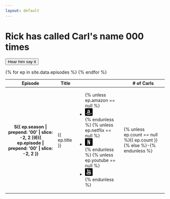 ```yaml
---
layout: default
---
```


<div class='jumbotron jumbotron-fluid text-center'>
	<div class='container'>
		<h1>Rick has <noscript>called</noscript>
		<script>
			document.write(['called', 'howled', 'screeched', 'shrieked', 'squalled', 'squealed', 'yelped', 'screamed', 'bawled', 'bellowed', 'cried', 'hollered', 'roared', 'shouted', 'exclaimed'][Math.floor(Math.random() * 15)]);
		</script>
		 Carl's name <span id='odometer' class='odometer'>000
		<script>
			setTimeout(function() {
				odometer.textContent = {% assign total = 0 %}{% for ep in site.data.episodes %}{% assign total = total | plus: ep.count %}{% endfor %}{{total}};
			}, 1000);
		</script>
		</span> times</h1>
		<audio id='caaarl' src='caaarl.mp3' preload='none'>
			Your browser does not support the audio element. Perhaps you should upgrade to <a href='//google.com/chrome'>one that does</a> to enjoy the sound of Caaarl.
		</audio>
		<p class='hidden-print'><button class='btn btn-outline-primary btn-lg' onclick='document.getElementById("caaarl").play()'>Hear him say it</button></p>
	</div>
</div>
<div class='container'>
	<div id='chart'></div>
	<div class='table-responsive'>
		<table class='table table-striped'>
			<thead>
				<tr>
					<th>Episode</th>
					<th>Title</th>
					<th class='hidden-print'></th>
					<th># of Carls</th>
				</tr>
			</thead>
			<tbody>
				{% for ep in site.data.episodes %}
				<tr>
					<th scope='row' class='align-middle'>S{{ ep.season | prepend: '00' | slice: -2, 2 }}E{{ ep.episode | prepend: '00' | slice: -2, 2 }}</th>
					<td class='align-middle'>{{ ep.title }}</td>
					<td class='align-middle float-right hidden-print'>
						<ul class='list-inline mb-0'>
							{% unless ep.amazon == null %}<li class='list-inline-item'><a href='//amzn.com/{{ ep.amazon }}' target='_blank' title='Watch on Amazon Instant'><img class='social' src='/images/glyphicons/social-8-amazon.png' srcset='/images/glyphicons/social-8-amazon@2x.png 2x, /images/glyphicons/social-8-amazon@3x.png 3x'></a></li>{% endunless %}
							{% unless ep.netflix == null %}<li class='list-inline-item'><a href='//netflix.com/watch/{{ ep.netflix }}' target='_blank' title='Watch on Netflix'><img class='social' src='/images/glyphicons/social-56-netflix.png' srcset='/images/glyphicons/social-56-netflix@2x.png 2x, /images/glyphicons/social-56-netflix@3x.png 3x'></a></li>{% endunless %}
							{% unless ep.youtube == null %}<li class='list-inline-item'><a href='//youtu.be/{{ ep.youtube }}' target='_blank' title='Watch on YouTube'><img class='social' src='/images/glyphicons/social-23-youtube.png' srcset='/images/glyphicons/social-23-youtube@2x.png 2x, /images/glyphicons/social-23-youtube@3x.png 3x'></a></li>{% endunless %}
						</ul>
					</td>
					<td class='align-middle'>{% unless ep.count == null %}{{ ep.count }}{% else %}-{% endunless %}</td>
				</tr>
				{% endfor %}
			</tbody>
		</table>
	</div>
</div>